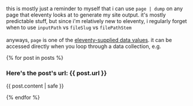 this is mostly just a reminder to myself that i can use `page | dump` on any page that eleventy looks at to generate my site output. it's mostly predictable stuff, but since i'm relatively new to eleventy, i regularly forget when to use `inputPath` vs `fileSlug` vs `filePathStem`
<br><br>
anyways, `page` is one of the [eleventy-supplied data values](https://www.11ty.dev/docs/data-eleventy-supplied/). it can be accessed directly when you loop through a data collection, e.g.

{% for post in posts %}
    <h3>Here's the post's url: {{ post.url }}</h3>
    <p>{{ post.content | safe }}</p>
{% endfor %}